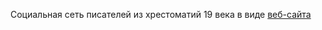 Социальная сеть писателей из хрестоматий 19 века в виде [веб-сайта](https://calturins.github.io/russian_anthologies "веб-сайта")
